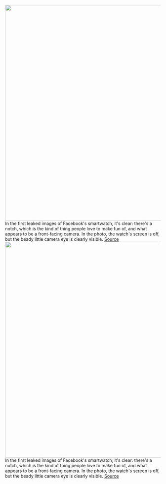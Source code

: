 <img src='https://cdn.vox-cdn.com/thumbor/xwoz8C9kVRns3Fehp-PNDTZxdyo=/0x0:400x244/1200x800/filters:focal(168x90:232x154)/cdn.vox-cdn.com/uploads/chorus_image/image/70060348/_1x_1.0.jpg' width='700px' /><br/>
In the first leaked images of Facebook's smartwatch, it's clear: there's a notch, which is the kind of thing people love to make fun of, and what appears to be a front-facing camera. In the photo, the watch's screen is off, but the beady little camera eye is clearly visible.
<a href='https://www.theverge.com/2021/10/28/22751702/facebook-meta-smartwatch-camera-notch-image-leak-glasses-wearables'> Source <a/><img src='https://cdn.vox-cdn.com/thumbor/xwoz8C9kVRns3Fehp-PNDTZxdyo=/0x0:400x244/1200x800/filters:focal(168x90:232x154)/cdn.vox-cdn.com/uploads/chorus_image/image/70060348/_1x_1.0.jpg' width='700px' /><br/>
In the first leaked images of Facebook's smartwatch, it's clear: there's a notch, which is the kind of thing people love to make fun of, and what appears to be a front-facing camera. In the photo, the watch's screen is off, but the beady little camera eye is clearly visible.
<a href='https://www.theverge.com/2021/10/28/22751702/facebook-meta-smartwatch-camera-notch-image-leak-glasses-wearables'> Source <a/>